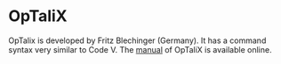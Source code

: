 # OpTaliX

OpTalix is developed by Fritz Blechinger (Germany). It has a command syntax very similar to Code V. The [manual](http://www.optenso.com/download/optalix_reference.pdf) of OpTaliX is available online.

